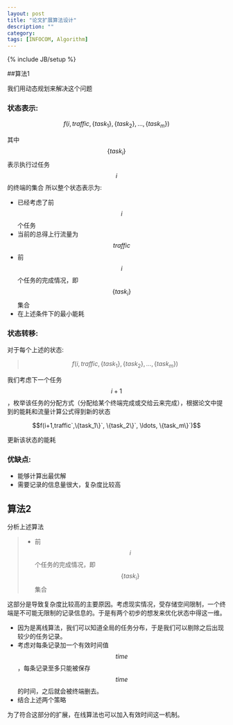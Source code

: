 ```yaml
---
layout: post
title: "论文扩展算法设计"
description: ""
category: 
tags: [INFOCOM, Algorithm]
---
```

{% include JB/setup %}

##算法1

我们用动态规划来解决这个问题

### 状态表示:

$$f(i,traffic,\{task_1\}, \{task_2\}, \ldots, \{task_m\})$$

其中 $$\{task_i\}$$ 表示执行过任务$$i$$的终端的集合
所以整个状态表示为:

- 已经考虑了前$$i$$个任务
- 当前的总得上行流量为$$traffic$$
- 前$$i$$个任务的完成情况，即$$\{task_i\}$$集合
- 在上述条件下的最小能耗

### 状态转移:

对于每个上述的状态:

> $$f(i,traffic,\{task_1\}, \{task_2\}, \ldots, \{task_m\})$$

我们考虑下一个任务$$i+1$$，枚举该任务的分配方式（分配给某个终端完成或交给云来完成），根据论文中提到的能耗和流量计算公式得到新的状态


$$f(i+1,traffic`,\{task_1\}`, \{task_2\}`, \ldots, \{task_m\}`)$$

更新该状态的能耗

### 优缺点:

- 能够计算出最优解
- 需要记录的信息量很大，复杂度比较高

## 算法2

分析上述算法

> - 前$$i$$个任务的完成情况，即$$\{task_i\}$$集合

这部分是导致复杂度比较高的主要原因。考虑现实情况，受存储空间限制，一个终端是不可能无限制的记录信息的。于是有两个初步的想发来优化状态中得这一维。

- 因为是离线算法，我们可以知道全局的任务分布，于是我们可以剔除之后出现较少的任务记录。
- 考虑对每条记录加一个有效时间值$$time$$，每条记录至多只能被保存$$time$$的时间，之后就会被终端删去。
- 结合上述两个策略

为了符合这部分的扩展，在线算法也可以加入有效时间这一机制。
